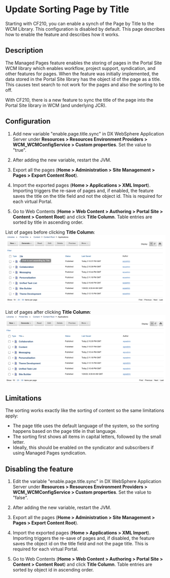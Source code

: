 # Update Sorting Page by Title

Starting with CF210, you can enable a synch of the Page by Title to the WCM Library. This configuration is disabled by default. This page describes how to enable the feature and describes how it works.

## Description

The Managed Pages feature enables the storing of pages in the Portal Site WCM library which enables workflow, project support, syndication, and other features for pages. When the feature was initially implemented, the data stored in the Portal Site library has the object id of the page as a title. This causes text search to not work for the pages and also the sorting to be off. 

With CF210, there is a new feature to sync the title of the page into the Portal Site library in WCM (and underlying JCR).

## Configuration

1. Add new variable "enable.page.title.sync" in DX WebSphere Application Server under **Resources > Resources Environment Providers > WCM_WCMConfigService > Custom properties**. Set the value to "true".

2. After adding the new variable, restart the JVM.

3. Export all the pages (**Home > Administration > Site Management > Pages > Export Content Root**).

4. Import the exported pages (**Home > Applications > XML Import**). Importing triggers the re-save of pages and, if enabled, the feature saves the title on the title field and not the object id. This is required for each virtual Portal.

5. Go to Web Contents (**Home > Web Content > Authoring > Portal Site > Content > Content Root**) and click **Title Column**. 
    Table entries are sorted by title in ascending order. 

List of pages before clicking **Title Column**:
![Sorting of Pages before](../advadmin_managedpages/_img/sorting_pages_before.png)

List of pages after clicking **Title Column**:
![Sorting of Pages after](../advadmin_managedpages/_img/sorting_pages_after.png)

## Limitations

The sorting works exactly like the sorting of content so the same limitations apply:

-   The page title uses the default language of the system, so the sorting happens based on the page title in that language.
-   The sorting first shows all items in capital letters, followed by the small letter.
-   Ideally, this should be enabled on the syndicator and subscribers if using Managed Pages syndication.


## Disabling the feature

1. Edit the variable "enable.page.title.sync" in DX WebSphere Application Server under **Resources > Resources Environment Providers > WCM_WCMConfigService > Custom properties**. Set the value to "false".

2. After adding the new variable, restart the JVM.

3. Export all the pages (**Home > Administration > Site Management > Pages > Export Content Root**).

4. Import the exported pages (**Home > Applications > XML Import**). Importing triggers the re-save of pages and, if disabled, the feature saves the object id on the title field and not the page title. This is required for each virtual Portal.

5. Go to Web Contents (**Home > Web Content > Authoring > Portal Site > Content > Content Root**) and click **Title Column**. Table entries are sorted by object id in ascending order. 
